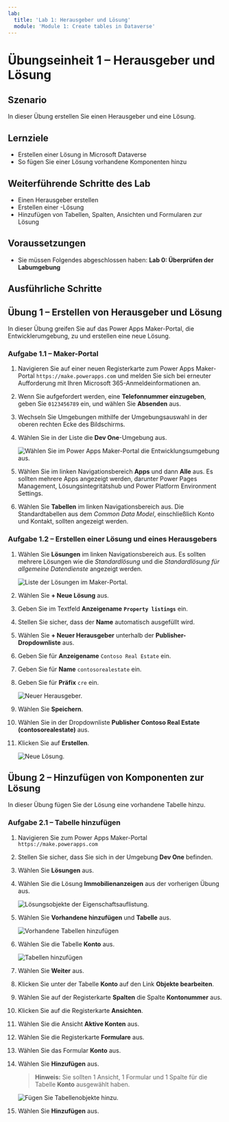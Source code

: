 ```yaml
---
lab:
  title: 'Lab 1: Herausgeber und Lösung'
  module: 'Module 1: Create tables in Dataverse'
---
```


# Übungseinheit 1 – Herausgeber und Lösung

## Szenario

In dieser Übung erstellen Sie einen Herausgeber und eine Lösung.

## Lernziele

- Erstellen einer Lösung in Microsoft Dataverse
- So fügen Sie einer Lösung vorhandene Komponenten hinzu

## Weiterführende Schritte des Lab

- Einen Herausgeber erstellen
- Erstellen einer -Lösung
- Hinzufügen von Tabellen, Spalten, Ansichten und Formularen zur Lösung
  
## Voraussetzungen

- Sie müssen Folgendes abgeschlossen haben: **Lab 0: Überprüfen der Labumgebung**

## Ausführliche Schritte

## Übung 1 – Erstellen von Herausgeber und Lösung

In dieser Übung greifen Sie auf das Power Apps Maker-Portal, die Entwicklerumgebung, zu und erstellen eine neue Lösung.

### Aufgabe 1.1 – Maker-Portal

1. Navigieren Sie auf einer neuen Registerkarte zum Power Apps Maker-Portal `https://make.powerapps.com` und melden Sie sich bei erneuter Aufforderung mit Ihren Microsoft 365-Anmeldeinformationen an.

1. Wenn Sie aufgefordert werden, eine **Telefonnummer einzugeben**, geben Sie `0123456789` ein, und wählen Sie **Absenden** aus.

1. Wechseln Sie Umgebungen mithilfe der Umgebungsauswahl in der oberen rechten Ecke des Bildschirms.

1. Wählen Sie in der Liste die **Dev One**-Umgebung aus.

    ![Wählen Sie im Power Apps Maker-Portal die Entwicklungsumgebung aus.](../media/select-dev-one-environment.png)

1. Wählen Sie im linken Navigationsbereich **Apps** und dann **Alle** aus. Es sollten mehrere Apps angezeigt werden, darunter Power Pages Management, Lösungsintegritätshub und Power Platform Environment Settings.

1. Wählen Sie **Tabellen** im linken Navigationsbereich aus. Die Standardtabellen aus dem *Common Data Model*, einschließlich Konto und Kontakt, sollten angezeigt werden.

### Aufgabe 1.2 – Erstellen einer Lösung und eines Herausgebers

1. Wählen Sie **Lösungen** im linken Navigationsbereich aus. Es sollten mehrere Lösungen wie die *Standardlösung* und die *Standardlösung für allgemeine Datendienste* angezeigt werden.

    ![Liste der Lösungen im Maker-Portal.](../media/solutions-list.png)

1. Wählen Sie **+ Neue Lösung** aus.

1. Geben Sie im Textfeld **Anzeigename** **`Property listings`** ein.

1. Stellen Sie sicher, dass der **Name** automatisch ausgefüllt wird.

1. Wählen Sie **+ Neuer Herausgeber** unterhalb der **Publisher-Dropdownliste** aus.

1. Geben Sie für **Anzeigename** `Contoso Real Estate` ein.

1. Geben Sie für **Name** `contosorealestate` ein.

1. Geben Sie für **Präfix** `cre` ein.

    ![Neuer Herausgeber.](../media/new-publisher.png)

1. Wählen Sie **Speichern**.

1. Wählen Sie in der Dropdownliste **Publisher** **Contoso Real Estate (contosorealestate)** aus.

1. Klicken Sie auf **Erstellen**.

    ![Neue Lösung.](../media/new-solution.png)

## Übung 2 – Hinzufügen von Komponenten zur Lösung

In dieser Übung fügen Sie der Lösung eine vorhandene Tabelle hinzu.

### Aufgabe 2.1 – Tabelle hinzufügen

1. Navigieren Sie zum Power Apps Maker-Portal `https://make.powerapps.com`

1. Stellen Sie sicher, dass Sie sich in der Umgebung **Dev One** befinden.

1. Wählen Sie **Lösungen** aus.

1. Wählen Sie die Lösung **Immobilienanzeigen** aus der vorherigen Übung aus.

    ![Lösungsobjekte der Eigenschaftsauflistung.](../media/solution-objects.png)

1. Wählen Sie **Vorhandene hinzufügen** und **Tabelle** aus.

    ![Vorhandene Tabellen hinzufügen](../media/add-existing.png)

1. Wählen Sie die Tabelle **Konto** aus.

    ![Tabellen hinzufügen](../media/add-tables.png)

1. Wählen Sie **Weiter** aus.

1. Klicken Sie unter der Tabelle **Konto** auf den Link **Objekte bearbeiten**.

1. Wählen Sie auf der Registerkarte **Spalten** die Spalte **Kontonummer** aus.

1. Klicken Sie auf die Registerkarte **Ansichten**.

1. Wählen Sie die Ansicht **Aktive Konten** aus.

1. Wählen Sie die Registerkarte **Formulare** aus.

1. Wählen Sie das Formular **Konto** aus.

1. Wählen Sie **Hinzufügen** aus.

    > **Hinweis:** Sie sollten 1 Ansicht, 1 Formular und 1 Spalte für die Tabelle **Konto** ausgewählt haben.

    ![Fügen Sie Tabellenobjekte hinzu.](../media/add-objects.png)

1. Wählen Sie **Hinzufügen** aus.
